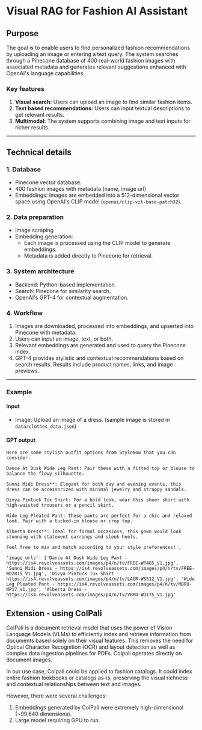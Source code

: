 # Visual RAG for Fashion AI Assistant

## Purpose
The goal is to enable users to find personalized fashion recommendations by uploading an image or entering a text query. The system searches through a Pinecone database of 400 real-world fashion images with associated metadata and generates relevant suggestions enhanced with OpenAI's language capabilities.

### Key features
1. **Visual search:** Users can upload an image to find similar fashion items.
2. **Text based recommendations:** Users can input textual descriptions to get relevant results.
3. **Multimodal:** The system supports combining image and text inputs for richer results.

---

## Technical details

### 1. **Database**
- Pinecone vector database.
- 400 fashion images with metadata (name, image url)
- Embeddings: Images are embedded into a 512-dimensional vector space using OpenAI's CLIP model (`openai/clip-vit-base-patch32`).

### 2. **Data preparation**
- Image scraping
- Embedding generation:
  - Each image is processed using the CLIP model to generate embeddings.
  - Metadata is added directly to Pinecone for retrieval.

### 3. **System architecture**
- Backend: Python-based implementation.
- Search: Pinecone for similarity search.
- OpenAI's GPT-4 for contextual augmentation.

### 4. **Workflow**
1. Images are downloaded, processed into embeddings, and upserted into Pinecone with metadata.
2. Users can input an image, text, or both.
3. Relevant embeddings are generated and used to query the Pinecone index.
4. GPT-4 provides stylistic and contextual recommendations based on search results. Results include product names, links, and image previews.

---

### Example

#### Input
- Image: Upload an image of a dress. (sample image is stored in `data/clothes_data.json`)

#### GPT output
```
Here are some stylish outfit options from StyleNow that you can consider: 

Dance At Dusk Wide Leg Pant: Pair these with a fitted top or blouse to balance the flowy silhouette.

Sunni Midi Dress**: Elegant for both day and evening events, this dress can be accessorized with minimal jewelry and strappy sandals.

Divya Pintuck Tux Shirt: For a bold look, wear this sheer shirt with high-waisted trousers or a pencil skirt. 

Wide Leg Pleated Pant: These pants are perfect for a chic and relaxed look. Pair with a tucked-in blouse or crop top. 

Alberta Dress**: Ideal for formal occasions, this gown would look stunning with statement earrings and sleek heels.

Feel free to mix and match according to your style preferences!', 

'image_urls': ['Dance At Dusk Wide Leg Pant - https://is4.revolveassets.com/images/p4/n/tv/FREE-WP485_V1.jpg', 'Sunni Midi Dress - https://is4.revolveassets.com/images/p4/n/tv/FREE-WD2815_V1.jpg', 'Divya Pintuck Tux Shirt - https://is4.revolveassets.com/images/p4/n/tv/LAGR-WS512_V1.jpg', 'Wide Leg Pleated Pant - https://is4.revolveassets.com/images/p4/n/tv/MBRU-WP17_V1.jpg', 'Alberta Dress - https://is4.revolveassets.com/images/p4/n/tv/VBRD-WD175_V1.jpg'

```

## Extension - using ColPali
ColPali is a document retrieval model that uses the power of Vision Language Models (VLMs) to efficiently index and retrieve information from documents based solely on their visual features. This removes the need for Optical Character Recognition (OCR) and layout detection as well as complex data ingestion pipelines for PDFs. Colpali operates directly on document images. 

In our use case, Colpali could be applied to fashion catalogs. It could index entire fashion lookbooks or catalogs as-is, preserving the visual richness and contextual relationships between text and images.

However, there were several challenges:
1. Embeddings generated by ColPali were extremely high-dimensional (~99,640 dimensions).
2. Large model requiring GPU to run. 